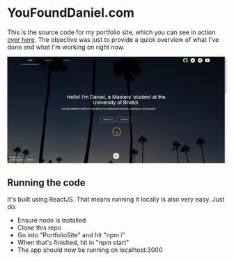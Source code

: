 # YouFoundDaniel.com

This is the source code for my portfolio site, which you can see in action [over here](https://www.youfounddaniel.com). The objective was just to provide a quick overview of what I've done and what I'm working on right now.

<img src="https://github.com/Daniel-Davies/PortfolioSite/blob/master/ezgif-4-81cb6d097f01.gif" />

## Running the code

It's built using ReactJS. That means running it locally is also very easy. Just do:

- Ensure node is installed
- Clone this repo
- Go into "PortfolioSite" and hit "npm i"
- When that's finished, hit in "npm start"
- The app should now be running on localhost:3000

